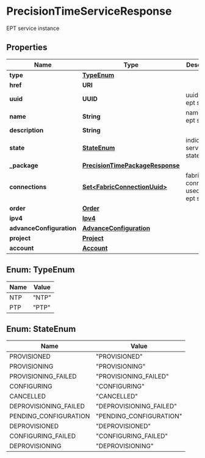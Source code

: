 

# PrecisionTimeServiceResponse

EPT service instance

## Properties

| Name | Type | Description | Notes |
|------------ | ------------- | ------------- | -------------|
|**type** | [**TypeEnum**](#TypeEnum) |  |  |
|**href** | **URI** |  |  |
|**uuid** | **UUID** | uuid of the ept service |  |
|**name** | **String** | name of the ept service |  [optional] |
|**description** | **String** |  |  [optional] |
|**state** | [**StateEnum**](#StateEnum) | indicate service state |  |
|**_package** | [**PrecisionTimePackageResponse**](PrecisionTimePackageResponse.md) |  |  |
|**connections** | [**Set&lt;FabricConnectionUuid&gt;**](FabricConnectionUuid.md) | fabric l2 connections used for the ept service |  [optional] |
|**order** | [**Order**](Order.md) |  |  |
|**ipv4** | [**Ipv4**](Ipv4.md) |  |  |
|**advanceConfiguration** | [**AdvanceConfiguration**](AdvanceConfiguration.md) |  |  [optional] |
|**project** | [**Project**](Project.md) |  |  [optional] |
|**account** | [**Account**](Account.md) |  |  [optional] |



## Enum: TypeEnum

| Name | Value |
|---- | -----|
| NTP | &quot;NTP&quot; |
| PTP | &quot;PTP&quot; |



## Enum: StateEnum

| Name | Value |
|---- | -----|
| PROVISIONED | &quot;PROVISIONED&quot; |
| PROVISIONING | &quot;PROVISIONING&quot; |
| PROVISIONING_FAILED | &quot;PROVISIONING_FAILED&quot; |
| CONFIGURING | &quot;CONFIGURING&quot; |
| CANCELLED | &quot;CANCELLED&quot; |
| DEPROVISIONING_FAILED | &quot;DEPROVISIONING_FAILED&quot; |
| PENDING_CONFIGURATION | &quot;PENDING_CONFIGURATION&quot; |
| DEPROVISIONED | &quot;DEPROVISIONED&quot; |
| CONFIGURING_FAILED | &quot;CONFIGURING_FAILED&quot; |
| DEPROVISIONING | &quot;DEPROVISIONING&quot; |



